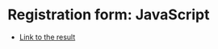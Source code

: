 # Registration form: JavaScript

- [Link to the result](https://zahoruiko.github.io/HW_FE_221029-JavaScript/)
